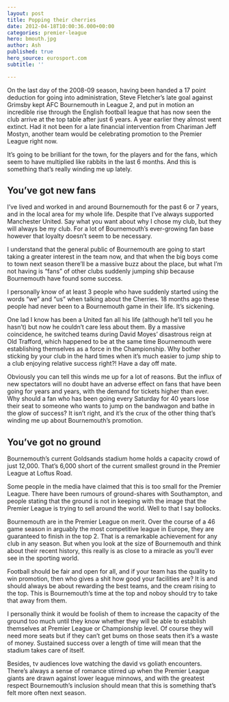 ```yaml
---
layout: post
title: Popping their cherries
date: 2012-04-18T10:00:36.000+00:00
categories: premier-league
hero: bmouth.jpg
author: Ash
published: true
hero_source: eurosport.com
subtitle: ''

---
```

On the last day of the 2008-09 season, having been handed a 17 point deduction for going into administration, Steve Fletcher’s late goal against Grimsby kept AFC Bournemouth in League 2, and put in motion an incredible rise through the English football league that has now seen the club arrive at the top table after just 6 years. A year earlier they almost went extinct. Had it not been for a late financial intervention from Chariman Jeff Mostyn, another team would be celebrating promotion to the Premier League right now.

It’s going to be brilliant for the town, for the players and for the fans, which seem to have multiplied like rabbits in the last 6 months. And this is something that’s really winding me up lately.

## You’ve got new fans

I’ve lived and worked in and around Bournemouth for the past 6 or 7 years, and in the local area for my whole life. Despite that I’ve always supported Manchester United. Say what you want about why I chose my club, but they will always be my club. For a lot of Bournemouth’s ever-growing fan base however that loyalty doesn’t seem to be necessary.

I understand that the general public of Bournemouth are going to start taking a greater interest in the team now, and that when the big boys come to town next season there’ll be a massive buzz about the place, but what I’m not having is “fans” of other clubs suddenly jumping ship because Bournemouth have found some success.

I personally know of at least 3 people who have suddenly started using the words “we” and “us” when talking about the Cherries. 18 months ago these people had never been to a Bournemouth game in their life. It’s sickening.

One lad I know has been a United fan all his life (although he’ll tell you he hasn’t) but now he couldn’t care less about them. By a massive coincidence, he switched teams during David Moyes’ disastrous reign at Old Trafford, which happened to be at the same time Bournemouth were establishing themselves as a force in the Championship. Why bother sticking by your club in the hard times when it’s much easier to jump ship to a club enjoying relative success right?! Have a day off mate.

Obviously you can tell this winds me up for a lot of reasons. But the influx of new spectators will no doubt have an adverse effect on fans that have been going for years and years, with the demand for tickets higher than ever. Why should a fan who has been going every Saturday for 40 years lose their seat to someone who wants to jump on the bandwagon and bathe in the glow of success? It isn’t right, and it’s the crux of the other thing that’s winding me up about Bournemouth’s promotion.

## You’ve got no ground

Bournemouth’s current Goldsands stadium home holds a capacity crowd of just 12,000. That’s 6,000 short of the current smallest ground in the Premier League at Loftus Road.

Some people in the media have claimed that this is too small for the Premier League. There have been rumours of ground-shares with Southampton, and people stating that the ground is not in keeping with the image that the Premier League is trying to sell around the world. Well to that I say bollocks.

Bournemouth are in the Premier League on merit. Over the course of a 46 game season in arguably the most competitive league in Europe, they are guaranteed to finish in the top 2. That is a remarkable achievement for any club in any season. But when you look at the size of Bournemouth and think about their recent history, this really is as close to a miracle as you’ll ever see in the sporting world.

Football should be fair and open for all, and if your team has the quality to win promotion, then who gives a shit how good your facilities are? It is and should always be about rewarding the best teams, and the cream rising to the top. This is Bournemouth’s time at the top and noboy should try to take that away from them.

I personally think it would be foolish of them to increase the capacity of the ground too much until they know whether they will be able to establish themselves at Premier League or Championship level. Of course they will need more seats but if they can’t get bums on those seats then it’s a waste of money. Sustained success over a length of time will mean that the stadium takes care of itself.

Besides, tv audiences love watching the david vs goliath encounters. There’s always a sense of romance stirred up when the Premier League giants are drawn against lower league minnows, and with the greatest respect Bournemouth’s inclusion should mean that this is something that’s felt more often next season.
